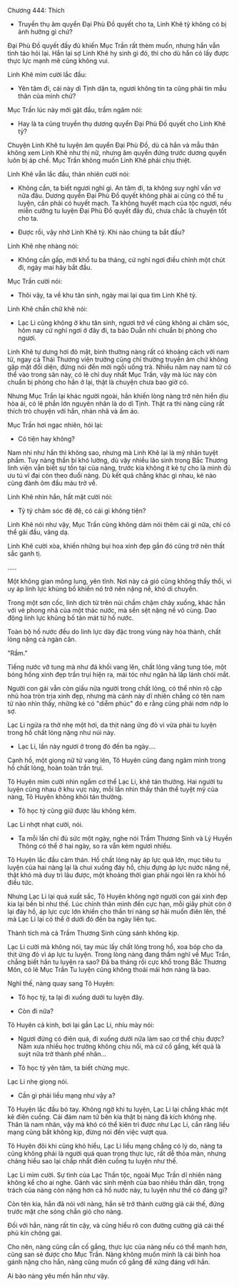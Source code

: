 




Chương 444: Thích


- Truyền thụ âm quyển Đại Phù Đồ quyết cho ta, Linh Khê tỷ không có bị ảnh hưởng gì chứ?

Đại Phù Đồ quyết đầy đủ khiến Mục Trần rất thèm muốn, nhưng hắn vẫn tỉnh táo hỏi lại. Hắn lại sợ Linh Khê hy sinh gì đó, thì cho dù hắn có lấy được thực lực mạnh mẽ cũng không vui.

Linh Khê mỉm cười lắc đầu:

- Yên tâm đi, cái này dì Tịnh dặn ta, ngươi không tin ta cũng phải tin mẫu thân của mình chứ?

Mục Trần lúc này mới gật đầu, trầm ngâm nói:

- Hay là ta cũng truyền thụ dương quyển Đại Phù Đồ quyết cho Linh Khê tỷ?

Chuyện Linh Khê tu luyện âm quyển Đại Phù Đồ, dù cả hắn và mẫu thân không xem Linh Khê như thị nữ, nhưng âm quyển đứng trước dương quyển luôn bị áp chế. Mục Trần không muốn Linh Khê phải chịu thiệt.

Linh Khê vẫn lắc đầu, thản nhiên cười nói:

- Không cần, ta biết ngươi nghĩ gì. An tâm đi, ta không suy nghĩ vẩn vơ nữa đâu. Dương quyển Đại Phù Đồ quyết không phải ai cũng có thể tu luyện, cần phải có huyết mạch. Ta không huyết mạch của tộc ngươi, nếu miễn cưỡng tu luyện Đại Phù Đồ quyết đầy đủ, chưa chắc là chuyện tốt cho ta.

- Được rồi, vậy nhờ Linh Khê tỷ. Khi nào chúng ta bắt đầu?

Linh Khê nhẹ nhàng nói:

- Không cần gấp, mới khổ tu ba tháng, cứ nghỉ ngơi điều chỉnh một chút đi, ngày mai hãy bắt đầu.

Mục Trần cười nói:

- Thôi vậy, ta về khu tân sinh, ngày mai lại qua tìm Linh Khê tỷ.

Linh Khê chần chữ khẽ nói:

- Lạc Li cũng không ở khu tân sinh, ngươi trở về cũng không ai chăm sóc, hôm nay cứ nghỉ ngơi ở đây đi, ta bảo Duẫn nhi chuẩn bị phòng cho ngươi.

Linh Khê tự dưng hơi đỏ mặt, bình thường nàng rất có khoảng cách với nam tử, ngay cả Thái Thương viện trưởng cũng chỉ thường truyền âm chứ không gặp mặt đối diện, đừng nói đến mời ngồi uống trà. Nhiều năm nay nam tử có thể vào trong sân này, có lẽ chỉ duy nhất Mục Trần, vậy mà lúc này còn chuẩn bị phòng cho hắn ở lại, thật là chuyện chưa bao giờ có.

Nhưng Mục Trần lại khác người ngoài, hắn khiến lòng nàng trở nên hiền dịu hòa ái, có lẽ phần lớn nguyên nhân là do dì Tịnh. Thật ra thì nàng cũng rất thích trò chuyện với hắn, nhàn nhã và ấm áo.

Mục Trần hơi ngạc nhiên, hỏi lại:

- Có tiện hay không?

Nam nhi như hắn thì không sao, nhưng mà Linh Khê lại là mỹ nhân tuyệt phẩm. Tuy nàng thần bí khó lường, dù vậy nhiều lão sinh trong Bắc Thương linh viện vẫn biết sự tồn tại của nàng, trước kia không ít kẻ tự cho là mình đủ ưu tú vĩ đại còn theo đuổi nàng. Dù kết quả chẳng khác gì nhau, kẻ nào cũng đành ôm đầu máu trở về.

Linh Khê nhìn hắn, hất mặt cười nói:

- Tỷ tỷ chăm sóc đệ đệ, có cái gì không tiện?

Linh Khê nói như vậy, Mục Trần cũng không dám nói thêm cái gì nữa, chỉ có thể gãi đầu, vâng dạ.

Linh Khê cười xòa, khiến những bụi hoa xinh đẹp gần đó cũng trở nên thất sắc ganh tị.

.....

Một không gian mông lung, yên tĩnh. Nơi này cả gió cũng không thấy thổi, vì uy áp linh lực khủng bố khiến nó trở nên nặng nề, khó di chuyển.

Trong một sơn cốc, linh dịch từ trên núi chầm chậm chảy xuống, khác hẳn với vẻ phong nhã của một thác nước, mà sền sệt nặng nề vô cùng. Dao động linh lực khủng bố tản mát từ hồ nước.

Toàn bộ hồ nước đều do linh lực dày đặc trong vùng này hóa thành, chất lỏng nặng cả ngàn cân.

"Rầm."

Tiếng nước vỡ tung mà như đá khối vang lên, chất lỏng văng tung tóe, một bóng hồng xinh đẹp trần trụi hiện ra, mái tóc như ngân hà lấp lánh chói mắt.

Người con gái vẫn còn giấu nửa người trong chất lỏng, có thể nhìn rõ cặp nhũ hoa tròn trịa xinh đẹp, nhưng mà cảnh này dĩ nhiên chẳng có tên nam tử nào nhìn thấy, những kẻ có "diễm phúc" đó e rằng cũng phải nơm nớp lo sợ.

Lạc Li ngửa ra thở nhẹ một hơi, da thịt nàng ửng đỏ vì vừa phải tu luyện trong hồ chất lỏng nặng như núi này.

- Lạc Li, lần này ngươi ở trong đó đến ba ngày....

Cạnh hồ, một giọng nữ tử vang lên, Tô Huyên cũng đang ngâm mình trong hồ chất lỏng, hoàn toàn trần trụi.

Tô Huyên mỉm cười nhìn ngắm cơ thể Lạc Li, khẽ tán thưởng. Hai người tu luyện cùng nhau ở khu vực này, mỗi lần nhìn thấy thân thể tuyệt mỹ của nàng, Tô Huyên không khỏi tán thưởng.

- Tô học tỷ cũng giữ được lâu không kém.

Lạc Li nhợt nhạt cười, nói.

- Ta mỗi lần chỉ đủ sức một ngày, nghe nói Trầm Thương Sinh và Lý Huyền Thông có thể ở hai ngày, so ra vẫn kém ngươi nhiều.

Tô Huyên lắc đầu cảm thán. Hồ chất lỏng này áp lực quá lớn, mục tiêu tu luyện của hai nàng lại là chui xuống đáy hồ, chịu đựng áp lực nước nặng nề, thật khó mà duy trì lâu được, một khoảng thời gian phải ngoi lên ra khỏi hồ điều tức.

Nhưng Lạc Li lại quá xuất sắc, Tô Huyên không ngờ người con gái xinh đẹp kia lại bền bỉ như thế. Lúc chính thân mình đến cực hạn, mỗi giây phút còn ở lại đáy hồ, áp lực cực lớn khiến cho thần trí nàng sợ hãi muốn điên lên, thế mà Lạc Li lại có thể ở dưới đó đến ba ngày liên tục.

Thành tích mà cả Trầm Thương Sinh cũng sánh không kịp.

Lạc Li cười mà không nói, tay múc lấy chất lỏng trong hồ, xoa bóp cho da thịt ửng đỏ vì áp lực tu luyện. Trong lòng nàng đang thầm nghĩ về Mục Trần, chẳng biết hắn tu luyện ra sao? Đã ba tháng rồi cực khổ trong Bắc Thương Môn, có lẽ Mục Trần Tu luyện cũng không thoải mái hơn nàng là bao.

Nghĩ thế, nàng quay sang Tô Huyên:

- Tô học tỷ, ta lại đi xuống dưới tu luyện đây.

- Còn đi nữa?

Tô Huyên cả kinh, bơi lại gần Lạc Li, nhíu mày nói:

- Ngươi đừng có điên quá, đi xuống dưới nữa làm sao cơ thể chịu được? Năm xưa nhiều học trưởng không chịu nổi, mà cứ cố gắng, kết quả là suýt nữa trở thành phế nhân...

- Tô học tỷ yên tâm, ta biết chừng mực.

Lạc Li nhẹ giọng nói.

- Cần gì phải liều mạng như vậy a?

Tô Huyên lắc đầu bó tay. Không ngờ khi tu luyện, Lạc Li lại chẳng khác một kẻ điên cuồng. Cái đám nam tử bên kia thật bị nàng đả kích không nhẹ. Thân là nam nhân, vậy mà khó có thể kiên trì được như Lạc Li, cắn răng liều mạng cũng bắt không kịp, đừng nói đến việc vượt qua.

Tô Huyên đôi khi cũng khó hiểu, Lạc Li liều mạng chẳng có lý do, nàng ta cũng không phải là người quá quan trọng thực lực, rất dễ thỏa mãn, nhưng chảng hiểu sao lại chấp nhất điên cuồng tu luyện như thế.

Lạc Li mỉm cười. Sự tình của Lạc Thần tộc, ngoài Mục Trần dĩ nhiên nàng không kể cho ai nghe. Gánh vác sinh mệnh của bao nhiêu thần dân, trọng trách của nàng còn nặng hơn cả hồ nước này, tu luyện như thế có đáng gì?

Còn tên kia, hắn đã nói với nàng, hắn sẽ trở thành cường giả cái thế, đứng trước mặt che sóng chắn gió cho nàng.

Đối với hắn, nàng rất tin cậy, và cũng hiểu rõ con đường cường giả cái thế phủ kín chông gai.

Cho nên, nàng cũng cần cố gắng, thực lực của nàng nếu có thể mạnh hơn, cũng san sẻ được cho Mục Trần. Nàng không muốn mình là cái bình hoa gánh nặng cho hắn, nàng cũng muốn cố gắng để xứng đáng với hắn.

Ai bảo nàng yêu mến hắn như vậy.




